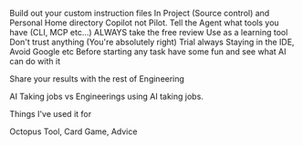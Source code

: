 
Build out your custom instruction files
    In Project (Source control)
    and Personal Home directory
Copilot not Pilot.
Tell the Agent what tools you have (CLI, MCP etc...)
ALWAYS take the free review
Use as a learning tool
Don't trust anything (You're absolutely right)
Trial always Staying in the IDE, Avoid Google etc
Before starting any task have some fun and see what AI can do with it

Share your results with the rest of Engineering

AI Taking jobs vs Engineerings using AI taking jobs.

Things I've used it for

Octopus Tool,
Card Game,
Advice